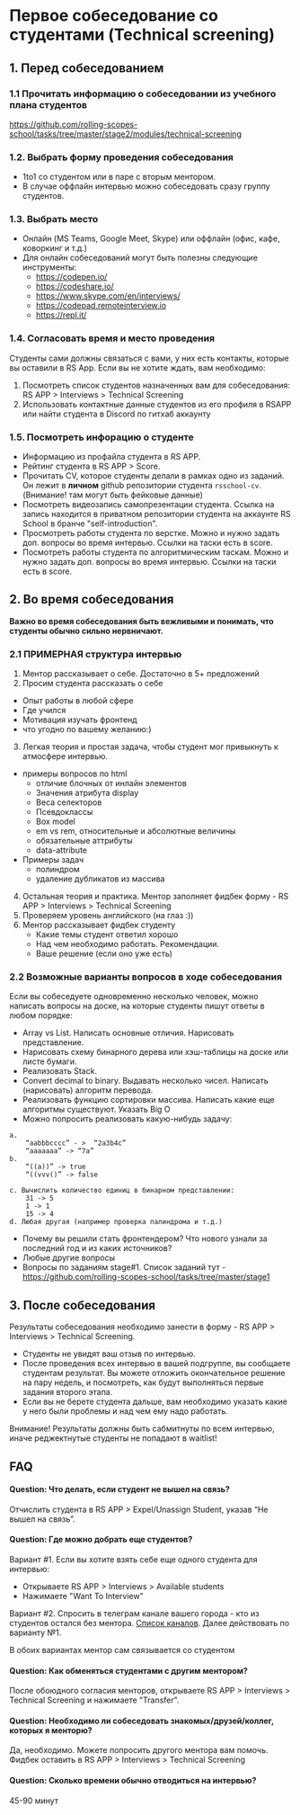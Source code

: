 # Первое собеседование со студентами (Technical screening)

## 1. Перед собеседованием

### 1.1 Прочитать информацию о собеседовании из учебного плана студентов
https://github.com/rolling-scopes-school/tasks/tree/master/stage2/modules/technical-screening

### 1.2. Выбрать форму проведения собеседования
- 1to1 со студентом или в паре c вторым ментором. 
- В случае оффлайн интервью можно собеседовать сразу группу студентов. 

### 1.3. Выбрать место
- Онлайн (MS Teams, Google Meet, Skype) или оффлайн (офис, кафе, коворкинг и т.д.)
- Для онлайн собеседований могут быть полезны следующие инструменты:
    - https://codepen.io/
    - https://codeshare.io/
    - https://www.skype.com/en/interviews/
    - https://codepad.remoteinterview.io
    - https://repl.it/

### 1.4. Согласовать время и место проведения  
Студенты сами должны связаться с вами, у них есть контакты, которые вы оставили в RS App.
Если вы не хотите ждать, вам необходимо:
1. Посмотреть список студентов назначенных вам для собеседования: RS APP  > Interviews > Technical Screening
2. Использовать контактные данные студентов из его профиля в RSAPP или найти студента в Discord по гитхаб аккаунту

### 1.5. Посмотреть инфорацию о студенте
- Информацию из профайла студента в RS APP.
- Рейтинг студента в RS APP > Score.
- Прочитать CV, которое студенты делали в рамках одно из заданий. Он лежит в **личном** github репозитории студента `rsschool-cv`. (Внимание! там могут быть фейковые данные) 
- Посмотреть видеозапись самопрезентации студента. Ссылка на запись находится в приватном репозитории студента на аккаунте RS School в бранче "self-introduction". 
- Просмотреть работы студента по верстке. Можно и нужно задать доп. вопросы во время интервью. Ссылки на таски есть в score.
- Посмотреть работы студента по алгоритмическим таскам. Можно и нужно задать доп. вопросы во время интервью. Ссылки на таски есть в score.

## 2. Во время собеседования
**Важно во время собеседования быть вежливыми и понимать, что студенты обычно сильно нервничают.** 

### 2.1 ПРИМЕРНАЯ структура интервью
1) Ментор рассказывает о себе. Достаточно в 5+ предложений
2) Просим студента рассказать о себе
  - Опыт работы в любой сфере
  - Где учился
  - Мотивация изучать фронтенд
  - что угодно по вашему желанию:)
3) Легкая теория и простая задача, чтобы студент мог привыкнуть к атмосфере интервью.
  - примеры вопросов по html
    * отличие блочных от инлайн элементов
    * Значения атрибута display
    * Веса селекторов
    * Псевдоклассы
    * Box model
    * em vs rem, относительные и абсолютные величины
    * обязательные аттрибуты
    * data-attribute
  - Примеры задач
    * полиндром
    * удаление дубликатов из массива
4) Остальная теория и практика. Ментор заполняет фидбек форму - RS APP > Interviews > Technical Screening
5) Проверяем уровень английского (на глаз :))
6) Ментор рассказывает фидбек студенту 
	- Какие темы студент ответил хорошо
	- Над чем необходимо работать. Рекомендации.
	- Ваше решение (если оно уже есть)

### 2.2 Возможные варианты вопросов в ходе собеседования
Если вы собеседуете одновременно несколько человек, можно написать вопросы на доске, на которые студенты пишут ответы в любом порядке:
- Array vs List. Написать основные отличия. Нарисовать представление. 
- Нарисовать схему бинарного дерева или хэш-таблицы на доске или листе бумаги.
- Реализовать Stack.
- Convert decimal to binary. Выдавать несколько чисел. Написать (нарисовать) алгоритм перевода.
- Реализовать функцию сортировки массива. Написать какие еще алгоритмы существуют.  Указать Big O
- Можно попросить реализовать какую-нибудь задачу: 
```
a.
	“aabbbcccc” - >  “2a3b4c”
	“aaaaaaa” -> “7a”
b. 
	“((a))” -> true
	“((vvv()” -> false

c. Вычислить количество единиц в бинарном представлении:
	31 -> 5
	1 -> 1
	15 -> 4
d. Любая другая (например проверка палиндрома и т.д.)
```
- Почему вы решили стать фронтендером? Что нового узнали за последний год и из каких источников?
- Любые другие вопросы
- Вопросы по заданиям stage#1. Список заданий тут - https://github.com/rolling-scopes-school/tasks/tree/master/stage1

## 3. После собеседования
Результаты собеседования необходимо занести в форму - RS APP > Interviews > Technical Screening.
- Студенты не увидят ваш отзыв по интервью.
- После проведения всех интервью в вашей подгруппе, вы сообщаете студентам результат. Вы можете отложить окончательное решение на пару недель, и посмотреть, как будут выполняться первые задания второго этапа.   
- Если вы не берете студента дальше, вам необходимо указать какие у него были проблемы и над чем ему надо работать.

Внимание! Результаты должны быть сабмитнуты по всем интервью, иначе реджектнутые студенты не попадают в waitlist! 

## FAQ
#### Question: Что делать, если студент не вышел на связь?
Отчислить студента в RS APP > Expel/Unassign Student, указав “Не вышел на связь”. 

#### Question: Где можно добрать еще студентов?
Вариант #1. Если вы хотите взять себе еще одного студента для интервью:
- Открываете RS APP > Interviews > Available students
- Нажимаете "Want To Interview"

Вариант #2. Cпросить в телеграм канале вашего города - кто из студентов остался без ментора. [Список каналов](https://docs.rs.school/#/rs-school-chats?id=telegram). Далее действовать по варианту №1.

В обоих вариантах ментор сам связывается со студентом

#### Question: Как обменяться студентами с другим ментором?
После обоюдного согласия менторов, открываете RS APP > Interviews > Technical Screening и нажимаете "Transfer".

#### Question: Необходимо ли собеседовать знакомых/друзей/коллег, которых я менторю?
Да, необходимо. Можете попросить другого ментора вам помочь.
Фидбек оставить в RS APP > Interviews > Technical Screening

#### Question: Сколько времени обычно отводиться на интервью? 
45-90 минут

